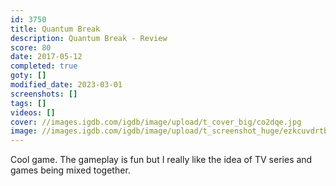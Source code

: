 ```yaml
---
id: 3750
title: Quantum Break
description: Quantum Break - Review
score: 80
date: 2017-05-12
completed: true
goty: []
modified_date: 2023-03-01
screenshots: []
tags: []
videos: []
cover: //images.igdb.com/igdb/image/upload/t_cover_big/co2dqe.jpg
image: //images.igdb.com/igdb/image/upload/t_screenshot_huge/ezkcuvdrtbptkzghiwgy.jpg
---
```

Cool game. The gameplay is fun but I really like the idea of TV series and games being mixed together.